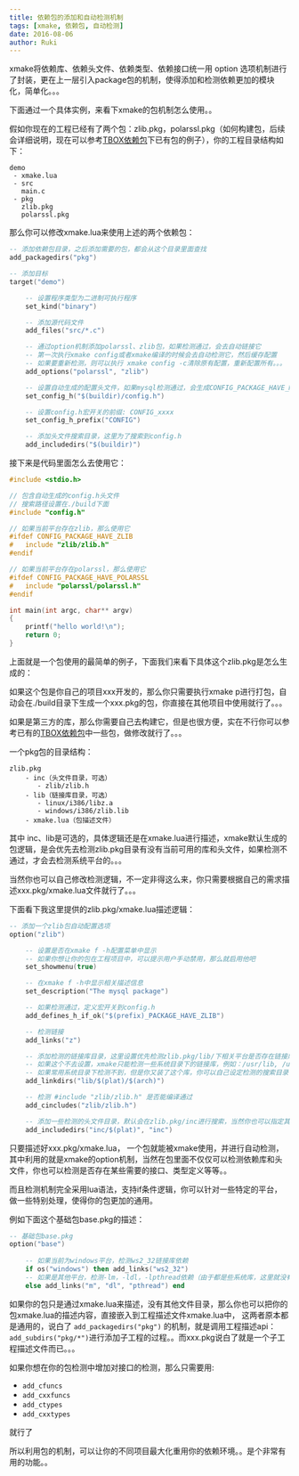 ```yaml
---
title: 依赖包的添加和自动检测机制
tags: [xmake, 依赖包, 自动检测]
date: 2016-08-06
author: Ruki
---
```


xmake将依赖库、依赖头文件、依赖类型、依赖接口统一用 option 选项机制进行了封装，更在上一层引入package包的机制，使得添加和检测依赖更加的模块化，简单化。。。

下面通过一个具体实例，来看下xmake的包机制怎么使用。。

假如你现在的工程已经有了两个包：zlib.pkg，polarssl.pkg（如何构建包，后续会详细说明，现在可以参考[TBOX依赖包](https://github.com/waruqi/tbox/tree/master/pkg)下已有包的例子），你的工程目录结构如下：

```
demo
 - xmake.lua
 - src
   main.c
 - pkg
   zlib.pkg
   polarssl.pkg
```

那么你可以修改xmake.lua来使用上述的两个依赖包：





```lua
-- 添加依赖包目录，之后添加需要的包，都会从这个目录里面查找
add_packagedirs("pkg")

-- 添加目标
target("demo")

    -- 设置程序类型为二进制可执行程序
    set_kind("binary")

    -- 添加源代码文件
    add_files("src/*.c") 

    -- 通过option机制添加polarssl、zlib包，如果检测通过，会去自动链接它
    -- 第一次执行xmake config或者xmake编译的时候会去自动检测它，然后缓存配置
    -- 如果要重新检测，则可以执行 xmake config -c清除原有配置，重新配置所有。。。
    add_options("polarssl", "zlib")

    -- 设置自动生成的配置头文件，如果mysql检测通过，会生成CONFIG_PACKAGE_HAVE_MYSQL开关
    set_config_h("$(buildir)/config.h")

    -- 设置config.h宏开关的前缀: CONFIG_xxxx
    set_config_h_prefix("CONFIG")

    -- 添加头文件搜索目录，这里为了搜索到config.h
    add_includedirs("$(buildir)")
```

接下来是代码里面怎么去使用它：

```c
#include <stdio.h>

// 包含自动生成的config.h头文件
// 搜索路径设置在./build下面
#include "config.h"

// 如果当前平台存在zlib，那么使用它
#ifdef CONFIG_PACKAGE_HAVE_ZLIB
#   include "zlib/zlib.h"
#endif

// 如果当前平台存在polarssl，那么使用它
#ifdef CONFIG_PACKAGE_HAVE_POLARSSL
#   include "polarssl/polarssl.h"
#endif

int main(int argc, char** argv)
{
    printf("hello world!\n");
    return 0;
}

```

上面就是一个包使用的最简单的例子，下面我们来看下具体这个zlib.pkg是怎么生成的：

如果这个包是你自己的项目xxx开发的，那么你只需要执行xmake p进行打包，自动会在./build目录下生成一个xxx.pkg的包，你直接在其他项目中使用就行了。。。

如果是第三方的库，那么你需要自己去构建它，但是也很方便，实在不行你可以参考已有的[TBOX依赖包](https://github.com/waruqi/tbox/tree/master/pkg)中一些包，做修改就行了。。。

一个pkg包的目录结构：

```
zlib.pkg
    - inc（头文件目录，可选）
       - zlib/zlib.h
    - lib（链接库目录，可选）
       - linux/i386/libz.a
       - windows/i386/zlib.lib
    - xmake.lua（包描述文件）
```

其中 inc、lib是可选的，具体逻辑还是在xmake.lua进行描述，xmake默认生成的包逻辑，是会优先去检测zlib.pkg目录有没有当前可用的库和头文件，如果检测不通过，才会去检测系统平台的。。。

当然你也可以自己修改检测逻辑，不一定非得这么来，你只需要根据自己的需求描述xxx.pkg/xmake.lua文件就行了。。。

下面看下我这里提供的zlib.pkg/xmake.lua描述逻辑：

```lua
-- 添加一个zlib包自动配置选项
option("zlib")

    -- 设置是否在xmake f -h配置菜单中显示
    -- 如果你想让你的包在工程项目中，可以提示用户手动禁用，那么就启用他吧
    set_showmenu(true)

    -- 在xmake f -h中显示相关描述信息
    set_description("The mysql package")

    -- 如果检测通过，定义宏开关到config.h
    add_defines_h_if_ok("$(prefix)_PACKAGE_HAVE_ZLIB")

    -- 检测链接
    add_links("z")

    -- 添加检测的链接库目录，这里设置优先检测zlib.pkg/lib/下相关平台是否存在链接库，然后再去检测系统的
    -- 如果这个不去设置，xmake只能检测一些系统目录下的链接库，例如：/usr/lib, /usr/local/lib
    -- 如果常用系统目录下检测不到，但是你又装了这个库，你可以自己设定检测的搜索目录
    add_linkdirs("lib/$(plat)/$(arch)")

    -- 检测 #include "zlib/zlib.h" 是否能编译通过
    add_cincludes("zlib/zlib.h")

    -- 添加一些检测的头文件目录，默认会在zlib.pkg/inc进行搜索，当然你也可以指定其他目录
    add_includedirs("inc/$(plat)", "inc")
```

只要描述好xxx.pkg/xmake.lua， 一个包就能被xmake使用，并进行自动检测，其中利用的就是xmake的option机制，当然在包里面不仅仅可以检测依赖库和头文件，你也可以检测是否存在某些需要的接口、类型定义等等。。

而且检测机制完全采用lua语法，支持if条件逻辑，你可以针对一些特定的平台，做一些特别处理，使得你的包更加的通用。

例如下面这个基础包base.pkg的描述：

```lua
-- 基础包base.pkg
option("base")
    
    -- 如果当前为windows平台，检测ws2_32链接库依赖
    if os("windows") then add_links("ws2_32") 
    -- 如果是其他平台，检测-lm，-ldl，-lpthread依赖（由于都是些系统库，这里就没有设置搜索目录）
    else add_links("m", "dl", "pthread") end
```

如果你的包只是通过xmake.lua来描述，没有其他文件目录，那么你也可以把你的包xmake.lua的描述内容，直接嵌入到工程描述文件xmake.lua中， 这两者原本都是通用的，说白了 `add_packagedirs("pkg")` 的机制，就是调用工程描述api：`add_subdirs("pkg/*")`进行添加子工程的过程。。而xxx.pkg说白了就是一个子工程描述文件而已。。。

如果你想在你的包检测中增加对接口的检测，那么只需要用:

* `add_cfuncs`
* `add_cxxfuncs`
* `add_ctypes`
* `add_cxxtypes`

就行了

所以利用包的机制，可以让你的不同项目最大化重用你的依赖环境。。是个非常有用的功能。。

```
